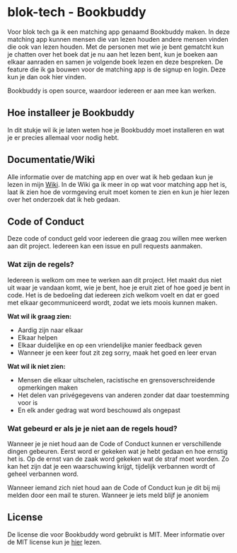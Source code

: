![]()
# blok-tech - Bookbuddy
Voor blok tech ga ik een matching app genaamd Bookbuddy maken. In deze matching app kunnen mensen die van lezen houden andere mensen vinden die ook van lezen houden. Met de personen met wie je bent gematcht kun je chatten over het boek dat je nu aan het lezen bent, kun je boeken aan elkaar aanraden en samen je volgende boek lezen en deze bespreken. De feature die ik ga bouwen voor de matching app is de signup en login. Deze kun je dan ook hier vinden.

Bookbuddy is open source, waardoor iedereen er aan mee kan werken.

## Hoe installeer je Bookbuddy
In dit stukje wil ik je laten weten hoe je Bookbuddy moet installeren en wat je er precies allemaal voor nodig hebt.


## Documentatie/Wiki
Alle informatie over de matching app en over wat ik heb gedaan kun je lezen in mijn [Wiki](https://github.com/Inevdhoven/blok-tech/wiki). In de Wiki ga ik meer in op wat voor matching app het is, laat ik zien hoe de vormgeving eruit moet komen te zien en kun je hier lezen over het onderzoek dat ik heb gedaan.

## Code of Conduct
Deze code of conduct geld voor iedereen die graag zou willen mee werken aan dit project. Iedereen kan een issue en pull requests aanmaken.

### Wat zijn de regels?
Iedereen is welkom om mee te werken aan dit project. Het maakt dus niet uit waar je vandaan komt, wie je bent, hoe je eruit ziet of hoe goed je bent in code. Het is de bedoeling dat iedereen zich welkom voelt en dat er goed met elkaar gecommuniceerd wordt, zodat we iets moois kunnen maken.

**Wat wil ik graag zien:**
* Aardig zijn naar elkaar
* Elkaar helpen
* Elkaar duidelijke en op een vriendelijke manier feedback geven
* Wanneer je een keer fout zit zeg sorry, maak het goed en leer ervan

**Wat wil ik niet zien:**
* Mensen die elkaar uitschelen, racistische en grensoverschreidende opmerkingen maken
* Het delen van privégegevens van anderen zonder dat daar toestemming voor is
* En elk ander gedrag wat word beschouwd als ongepast

### Wat gebeurd er als je je niet aan de regels houd?
Wanneer je je niet houd aan de Code of Conduct kunnen er verschillende dingen gebeuren. Eerst word er gekeken wat je hebt gedaan en hoe ernstig het is. Op de ernst van de zaak word gekeken wat de straf moet worden. Zo kan het zijn dat je een waarschuwing krijgt, tijdelijk verbannen wordt of geheel verbannen word.

Wanneer iemand zich niet houd aan de Code of Conduct kun je dit bij mij melden door een mail te sturen. Wanneer je iets meld blijf je anoniem

## License
De license die voor Bookbuddy word gebruikt is MIT. Meer informatie over de MIT license kun je [hier](https://github.com/Inevdhoven/blok-tech/blob/main/license) lezen.